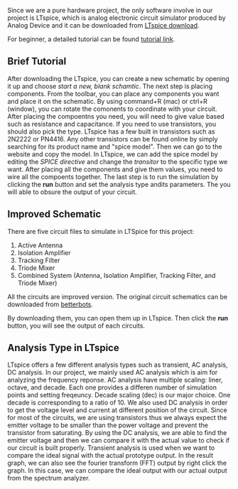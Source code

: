 Since we are a pure hardware project, the only software involve in our project is LTspice, which is analog electronic circuit simulator produced by Analog Device and it can be downloaded from [LTspice download](https://www.analog.com/en/design-center/design-tools-and-calculators/ltspice-simulator.html).

For beginner, a detailed tutorial can be found [tutorial link](https://www.analog.com/en/education/education-library/videos/video-series/ltspice-getting-started-tutorial.html).

## Brief Tutorial
After downloading the LTspice, you can create a new schematic by opening it up and choose _start a new, blank schamtic_. The next step is placing components. From the toolbar, you can place any components you want and place it on the schematic. By using command+R (mac) or ctrl+R (window), you can rotate the comonents to coordinate with your circuit. After placing the compoentns you need, you will need to give value based such as resistance and capacitance. If you need to use transistors, you should also pick the type. LTspice has a few built in transistors such as 2N2222 or PN4416. Any other transistors can be found online by simply searching for its product name and "spice model". Then we can go to the website and copy the model. In LTspice, we can add the spice model by editing the _SPICE directive_ and change the _transitor_ to the specific type we want. After placing all the components and give them values, you need to wire all the compoents together. The last step is to run the simulation by clicking the **run** button and set the analysis type andits parameters. The you will able to obsure the output of your circuit. 

## Improved Schematic
There are five circuit files to simulate in LTSpice for this project:

1. Active Antenna
2. Isolation Amplifier
3. Tracking Filter
4. Triode Mixer
5. Combined System (Antenna, Isolation Amplifier, Tracking Filter, and Triode Mixer)

All the circuits are improved version. The original circuit schematics can be downloaded from [betterbots](http://www.betterbots.com/). 

By downloading them, you can open them up in LTspice. Then click the **run** button, you will see the output of each circuits. 

## Analysis Type in LTspice
LTspice offers a few different analysis types such as transient, AC analysis, DC analysis. In our project, we mainly used AC analysis which is aim for analyzing the frequency reponse. AC analysis have multiple scaling: liner, octave, and decade. Each one provides a differen number of simulation points and setting freqeuncy. Decade scaling (dec) is our major choice. One decade is corresponding to a ratio of 10. 
We also used DC analysis in order to get the voltage level and current at different position of the circuit. Since for most of the circuits, we are using transistors thus we always expect the emitter voltage to be smaller than the power voltage and prevent the transistor from saturating. By using the DC analysis, we are able to find the emitter voltage and then we can compare it with the actual value to check if our circuit is built properly. 
Transient analysis is used when we want to compare the ideal signal with the actual prototype output. In the result graph, we can also see the fourier transform (FFT) output by right click the graph. In this case, we can compare the ideal output with our actual output from the spectrum analyzer. 

